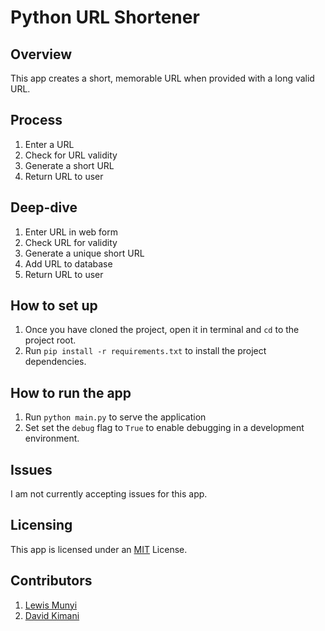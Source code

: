 # Python URL Shortener

## Overview
This app creates a short, memorable URL when provided with a long valid URL.

## Process
1. Enter a URL
2. Check for URL validity
3. Generate a short URL
4. Return URL to user

## Deep-dive
1. Enter URL in web form
2. Check URL for validity
3. Generate a unique short URL
4. Add URL to database
5. Return URL to user

## How to set up
1. Once you have cloned the project, open it in terminal and ``cd`` to the project root.
2. Run `pip install -r requirements.txt` to install the project dependencies.

## How to run the app
1. Run ``python main.py`` to serve the application
2. Set set the `debug` flag to `True` to enable debugging in a development environment.
## Issues
I am not currently accepting issues for this app.

## Licensing
This app is licensed under an [MIT](https://github.com/lewis-munyi/python-url-shortener/blob/main/LICENSE) License.

## Contributors
1. [Lewis Munyi](https://lewis-munyi.github.io)
2. [David Kimani](https://github.com/DavidKimani)